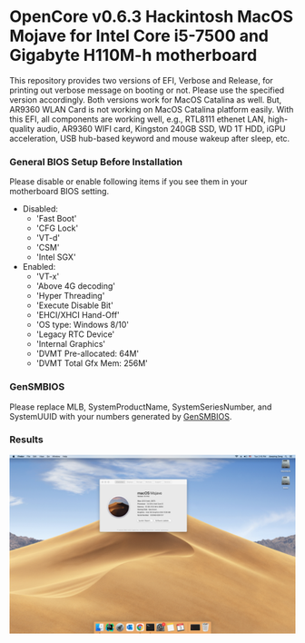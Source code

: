 # OpenCore v0.6.3 Hackintosh MacOS Mojave for Intel Core i5-7500 and Gigabyte H110M-h motherboard

This repository provides two versions of EFI, Verbose and Release, for printing out verbose message on booting or not. Please use the specified version accordingly. Both versions work for MacOS Catalina as well. But, AR9360 WLAN Card is not working on MacOS Catalina platform easily. With this EFI, all components are working well, e.g., RTL8111 ethenet LAN, high-quality audio, AR9360 WIFI card, Kingston 240GB SSD, WD 1T HDD, iGPU acceleration, USB hub-based keyword and mouse wakeup after sleep, etc.

### General BIOS Setup Before Installation

Please disable or enable following items if you see them in your motherboard BIOS setting.
- Disabled:
  - 'Fast Boot'
  - 'CFG Lock'
  - 'VT-d'
  - 'CSM'
  - 'Intel SGX'
- Enabled:
  - 'VT-x'
  - 'Above 4G decoding'
  - 'Hyper Threading'
  - 'Execute Disable Bit'
  - 'EHCI/XHCI Hand-Off'
  - 'OS type: Windows 8/10'
  - 'Legacy RTC Device'
  - 'Internal Graphics'
  - 'DVMT Pre-allocated: 64M'
  - 'DVMT Total Gfx Mem: 256M'

### GenSMBIOS

Please replace MLB, SystemProductName, SystemSeriesNumber, and SystemUUID with your numbers generated by [GenSMBIOS](https://github.com/corpnewt/GenSMBIOS).


### Results

![Screenshot of Hackintosh Mojave](screenshot.png)
